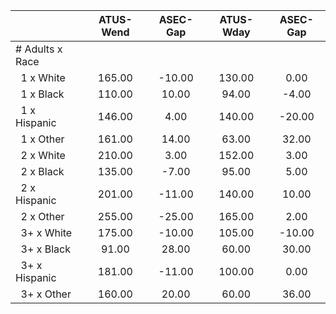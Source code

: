 
|                      |    ATUS-Wend |     ASEC-Gap |    ATUS-Wday |     ASEC-Gap |
| -------------------- | :----------: | :----------: | :----------: | :----------: |
| # Adults x Race      |              |              |              |              |
| &nbsp;&nbsp;1 x White |       165.00 |       -10.00 |       130.00 |         0.00 |
| &nbsp;&nbsp;1 x Black |       110.00 |        10.00 |        94.00 |        -4.00 |
| &nbsp;&nbsp;1 x Hispanic |       146.00 |         4.00 |       140.00 |       -20.00 |
| &nbsp;&nbsp;1 x Other |       161.00 |        14.00 |        63.00 |        32.00 |
| &nbsp;&nbsp;2 x White |       210.00 |         3.00 |       152.00 |         3.00 |
| &nbsp;&nbsp;2 x Black |       135.00 |        -7.00 |        95.00 |         5.00 |
| &nbsp;&nbsp;2 x Hispanic |       201.00 |       -11.00 |       140.00 |        10.00 |
| &nbsp;&nbsp;2 x Other |       255.00 |       -25.00 |       165.00 |         2.00 |
| &nbsp;&nbsp;3+ x White |       175.00 |       -10.00 |       105.00 |       -10.00 |
| &nbsp;&nbsp;3+ x Black |        91.00 |        28.00 |        60.00 |        30.00 |
| &nbsp;&nbsp;3+ x Hispanic |       181.00 |       -11.00 |       100.00 |         0.00 |
| &nbsp;&nbsp;3+ x Other |       160.00 |        20.00 |        60.00 |        36.00 |

